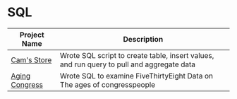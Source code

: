 # SQL

| Project Name  | Description   |
| ------------- | ------------- |
| [Cam's Store](https://github.com/Cam-Kan/SQL/blob/main/Cam's%20Store)   | Wrote SQL script to create table, insert values, and run query to pull and aggregate data|
| [Aging Congress](https://github.com/Cam-Kan/SQL/blob/main/Aging%20Congress.sql) | Wrote SQL to examine FiveThirtyEight Data on The ages of congresspeople|
